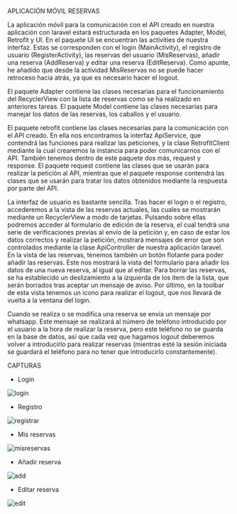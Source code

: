 APLICACIÓN MÓVIL RESERVAS

La aplicación móvil para la comunicación con el API creado en nuestra aplicación con laravel estará estructurada en los paquetes Adapter, Model, Retrofit y UI. En el paquete UI se encuentran las activities de nuestra interfaz. Estas se corresponden con el login (MainActivity), el registro de usuario (RegisterActivity), las reservas del usuario (MisReservas), añadir una reserva (AddReserva) y editar una reserva (EditReserva). Como apunte, he añadido que desde la actividad MisReservas no se puede hacer retroceso hacia atrás, ya que es necesario hacer el logout.

El paquete Adapter contiene las clases necesarias para el funcionamiento del RecyclerView con la lista de reservas como se ha realizado en anteriores tareas. El paquete Model contiene las clases necesarias para manejar los datos de las reservas, los caballos y el usuario.

El paquete retrofit contiene las clases necesarias para la comunicación con el API creado. En ella nos encontramos la interfaz ApiService, que contendrá las funciones para realizar las peticiones, y la clase RetrofitClient mediante la cual crearemos la instancia para poder comunicarnos con el API. También tenemos dentro de este paquete dos más, request y response. El paquete request contiene las clases que se usarán para realizar la petición al API, mientras que el paquete response contendrá las clases que se usarán para tratar los datos obtenidos mediante la respuesta por parte del API.

La interfaz de usuario es bastante sencilla. Tras hacer el login o el registro, accederemos a la vista de las reservas actuales, las cuales se mostrarán mediante un RecyclerView a modo de tarjetas. Pulsando sobre ellas podremos acceder al formulario de edición de la reserva, el cual tendrá una serie de verificaciones previas al envío de la petición y, en caso de estar los datos correctos y realizar la petición, mostrará mensajes de error que son controlados mediante la clase ApiController de nuestra aplicación laravel. En la vista de las reservas, tenemos también un botón flotante para poder añadir las reservas. Este nos mostrará la vista del formulario para añadir los datos de una nueva reserva, al igual que al editar. Para borrar las reservas, se ha establecido un deslizamiento a la izquierda de los item de la lista, que serán borrados tras aceptar un mensaje de aviso. Por último, en la toolbar de esta vista tenemos un icono para realizar el logout, que nos llevará de vuelta a la ventana del login.

Cuando se realiza o se modifica una reserva se envía un mensaje por whatsapp. Este mensaje se realizará al número de teléfono introducido por el usuario a la hora de realizar la reserva, pero este teléfono no se guarda en la base de datos, así que cada vez que hagamos logout deberemos volver a introducirlo para realizar reservas (mientras esté la sesión iniciada se guardará el teléfono para no tener que introducirlo constantemente).


CAPTURAS

- Login

![login](./images-readme/login.jpg)

- Registro

![registrar](./images-readme/registrar.jpg)

- Mis reservas

![misreservas](./images-readme/misreservas.jpg)

- Añadir reserva

![add](./images-readme/addreserva.jpg)

- Editar reserva

![edit](./images-readme/editreserva.jpg)